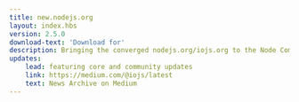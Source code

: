 ```yaml
---
title: new.nodejs.org
layout: index.hbs
version: 2.5.0
download-text: 'Download for'
description: Bringing the converged nodejs.org/iojs.org to the Node Community!
updates:
    lead: featuring core and community updates
    link: https://medium.com/@iojs/latest
    text: News Archive on Medium
---
```

